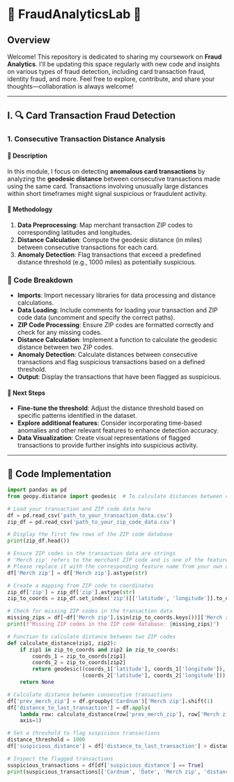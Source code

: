 # 🚨 FraudAnalyticsLab 🚨
## Overview
Welcome! This repository is dedicated to sharing my coursework on **Fraud Analytics**. 
I'll be updating this space regularly with new code and insights on various types of fraud detection, including card transaction fraud, identity fraud, and more. 
Feel free to explore, contribute, and share your thoughts—collaboration is always welcome!

---

## I. 🔍 Card Transaction Fraud Detection

### 1. Consecutive Transaction Distance Analysis

#### 📝 Description
In this module, I focus on detecting **anomalous card transactions** by analyzing the **geodesic distance** between consecutive transactions made using the same card. 
Transactions involving unusually large distances within short timeframes might signal suspicious or fraudulent activity.

#### 🔬 Methodology
1. **Data Preprocessing**: Map merchant transaction ZIP codes to corresponding latitudes and longitudes.
2. **Distance Calculation**: Compute the geodesic distance (in miles) between consecutive transactions for each card.
3. **Anomaly Detection**: Flag transactions that exceed a predefined distance threshold (e.g., 1000 miles) as potentially suspicious.

### 📜 Code Breakdown
- **Imports**: Import necessary libraries for data processing and distance calculations.
- **Data Loading**: Include comments for loading your transaction and ZIP code data (uncomment and specify the correct paths).
- **ZIP Code Processing**: Ensure ZIP codes are formatted correctly and check for any missing codes.
- **Distance Calculation**: Implement a function to calculate the geodesic distance between two ZIP codes.
- **Anomaly Detection**: Calculate distances between consecutive transactions and flag suspicious transactions based on a defined threshold.
- **Output**: Display the transactions that have been flagged as suspicious.

#### 🔮 Next Steps
- **Fine-tune the threshold**: Adjust the distance threshold based on specific patterns identified in the dataset.
- **Explore additional features**: Consider incorporating time-based anomalies and other relevant features to enhance detection accuracy.
- **Data Visualization**: Create visual representations of flagged transactions to provide further insights into suspicious activity.

---

## 📂 Code Implementation
```python
import pandas as pd
from geopy.distance import geodesic  # To calculate distances between coordinates

# Load your transaction and ZIP code data here
df = pd.read_csv('path_to_your_transaction_data.csv')
zip_df = pd.read_csv('path_to_your_zip_code_data.csv')

# Display the first few rows of the ZIP code database
print(zip_df.head())

# Ensure ZIP codes in the transaction data are strings
# 'Merch zip' refers to the merchant ZIP code and is one of the feature names in my dataset.
# Please replace it with the corresponding feature name from your own dataset, if necessary.
df['Merch zip'] = df['Merch zip'].astype(str)

# Create a mapping from ZIP code to coordinates
zip_df['zip'] = zip_df['zip'].astype(str)
zip_to_coords = zip_df.set_index('zip')[['latitude', 'longitude']].to_dict('index')

# Check for missing ZIP codes in the transaction data
missing_zips = df[~df['Merch zip'].isin(zip_to_coords.keys())]['Merch zip'].unique()
print(f"Missing ZIP codes in the ZIP code database: {missing_zips}")

# Function to calculate distance between two ZIP codes
def calculate_distance(zip1, zip2):
    if zip1 in zip_to_coords and zip2 in zip_to_coords:
        coords_1 = zip_to_coords[zip1]
        coords_2 = zip_to_coords[zip2]
        return geodesic((coords_1['latitude'], coords_1['longitude']),
                        (coords_2['latitude'], coords_2['longitude'])).miles
    return None

# Calculate distance between consecutive transactions
df['prev_merch_zip'] = df.groupby('Cardnum')['Merch zip'].shift(1)
df['distance_to_last_transaction'] = df.apply(
    lambda row: calculate_distance(row['prev_merch_zip'], row['Merch zip']),
    axis=1)

# Set a threshold to flag suspicious transactions
distance_threshold = 1000
df['suspicious_distance'] = df['distance_to_last_transaction'] > distance_threshold

# Inspect the flagged transactions
suspicious_transactions = df[df['suspicious_distance'] == True]
print(suspicious_transactions[['Cardnum', 'Date', 'Merch zip', 'distance_to_last_transaction']])

